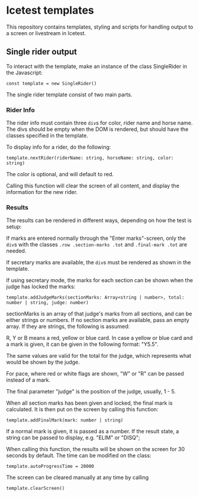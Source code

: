 # Icetest templates

This repository contains templates, styling and scripts for handling output to a screen or livestream in Icetest.

## Single rider output

To interact with the template, make an instance of the class SingleRider in the Javascript:

`const template = new SingleRider()`

The single rider template consist of two main parts.

### Rider Info

The rider info must contain three `div`s for color, rider name and horse name. The divs should be empty when the DOM is rendered, but should have the classes specified in the template.

To display info for a rider, do the following:

`template.nextRider(riderName: string, horseName: string, color: string)`

The color is optional, and will default to red.

Calling this function will clear the screen of all content, and display the information for the new rider.

### Results

The results can be rendered in different ways, depending on how the test is setup:

If marks are entered normally through the "Enter marks"-screen, only the `div`s with the classes `.row .section-marks .tot` and `.final-mark .tot` are needed.

If secretary marks are available, the `div`s must be rendered as shown in the template.

If using secretary mode, the marks for each section can be shown when the judge has locked the marks:

`template.addJudgeMarks(sectionMarks: Array<string | number>, total: number | string, judge: number)`

sectionMarks is an array of that judge's marks from all sections, and can be either strings or numbers. If no section marks are available, pass an empty array. If they are strings, the following is assumed:

R, Y or B means a red, yellow or blue card. In case a yellow or blue card and a mark is given, it can be given in the following format: "Y5.5".

The same values are valid for the total for the judge, which represents what would be shown by the judge.

For pace, where red or white flags are shown, "W" or "R" can be passed instead of a mark.

The final parameter "judge" is the position of the judge, usually, 1 - 5.

When all section marks has been given and locked, the final mark is calculated. It is then put on the screen by calling this function:

`template.addFinalMark(mark: number | string)`

If a normal mark is given, it is passed as a number. If the result state, a string can be passed to display, e.g. "ELIM" or "DISQ";

When calling this function, the results will be shown on the screen for 30 seconds by default. The time can be modified on the class:

`template.autoProgressTime = 20000`

The screen can be cleared manually at any time by calling

`template.clearScreen()`

